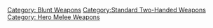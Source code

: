 [Category: Blunt Weapons](Category:_Blunt_Weapons "wikilink")
[Category:Standard Two-Handed
Weapons](Category:Standard_Two-Handed_Weapons "wikilink") [Category:
Hero Melee Weapons](Category:_Hero_Melee_Weapons "wikilink")
